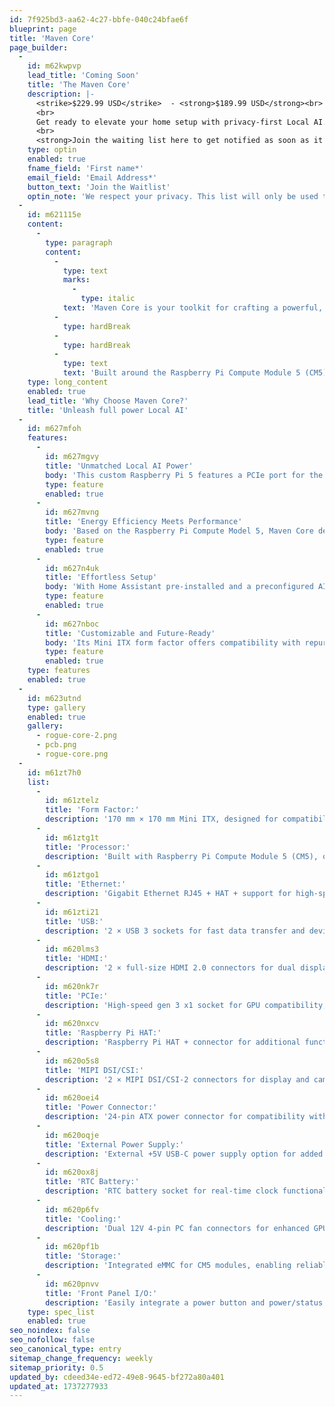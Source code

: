```yaml
---
id: 7f925bd3-aa62-4c27-bbfe-040c24bfae6f
blueprint: page
title: 'Maven Core'
page_builder:
  -
    id: m62kwpvp
    lead_title: 'Coming Soon'
    title: 'The Maven Core'
    description: |-
      <strike>$229.99 USD</strike>  - <strong>$189.99 USD</strong><br>
      <br>
      Get ready to elevate your home setup with privacy-first Local AI. The Maven Core is <span>almost here</span>, and our first batch will be <span>limited.</span> Once the first batch sells out, we’ll move back to waitlist mode—don’t miss out!<br>
      <br>
      <strong>Join the waiting list here to get notified as soon as it’s available.</strong>
    type: optin
    enabled: true
    fname_field: 'First name*'
    email_field: 'Email Address*'
    button_text: 'Join the Waitlist'
    optin_note: 'We respect your privacy. This list will only be used to notify you when the Maven Core becomes available—no spam, no exceptions.'
  -
    id: m621115e
    content:
      -
        type: paragraph
        content:
          -
            type: text
            marks:
              -
                type: italic
            text: 'Maven Core is your toolkit for crafting a powerful, private, and fully autonomous home. Designed with creators in mind, it gives you the freedom to innovate, reclaim control, and safeguard your sanctuary.'
          -
            type: hardBreak
          -
            type: hardBreak
          -
            type: text
            text: 'Built around the Raspberry Pi Compute Module 5 (CM5) and equipped with a PCIe slot for GPU compatibility, it provides the horsepower for lightning-fast large language models (LLMs) computation. All while maintaining the energy efficiency and sleek form factor you expect.'
    type: long_content
    enabled: true
    lead_title: 'Why Choose Maven Core?'
    title: 'Unleash full power Local AI'
  -
    id: m627mfoh
    features:
      -
        id: m627mgvy
        title: 'Unmatched Local AI Power'
        body: 'This custom Raspberry Pi 5 features a PCIe port for the GPU of your choice, unlocking full-power large language model (LLM) computation. Experience lightning-fast, privacy-first, local AI voice assistance, with unmatched power.'
        type: feature
        enabled: true
      -
        id: m627mvng
        title: 'Energy Efficiency Meets Performance'
        body: 'Based on the Raspberry Pi Compute Model 5, Maven Core delivers exceptional energy efficiency without sacrificing capability.'
        type: feature
        enabled: true
      -
        id: m627n4uk
        title: 'Effortless Setup'
        body: 'With Home Assistant pre-installed and a preconfigured AI voice assistant, getting started is seamless—choose a plug-and-play compute module kit or an easy-to-install image, perfect for beginners and experienced DIY enthusiasts'
        type: feature
        enabled: true
      -
        id: m627nboc
        title: 'Customizable and Future-Ready'
        body: 'Its Mini ITX form factor offers compatibility with repurposed PC components, giving you the freedom to customize and upgrade as needed—while maintaining a premium, compact build.'
        type: feature
        enabled: true
    type: features
    enabled: true
  -
    id: m623utnd
    type: gallery
    enabled: true
    gallery:
      - rogue-core-2.png
      - pcb.png
      - rogue-core.png
  -
    id: m61zt7h0
    list:
      -
        id: m61ztelz
        title: 'Form Factor:'
        description: '170 mm × 170 mm Mini ITX, designed for compatibility with PC cases and components.'
      -
        id: m61ztg1t
        title: 'Processor:'
        description: 'Built with Raspberry Pi Compute Module 5 (CM5), offering reliable performance and versatility.'
      -
        id: m61ztgo1
        title: 'Ethernet:'
        description: 'Gigabit Ethernet RJ45 + HAT + support for high-speed wired networking.'
      -
        id: m61zti21
        title: 'USB:'
        description: '2 × USB 3 sockets for fast data transfer and device connectivity.'
      -
        id: m620lms3
        title: 'HDMI:'
        description: '2 × full-size HDMI 2.0 connectors for dual display support.'
      -
        id: m620nk7r
        title: 'PCIe:'
        description: 'High-speed gen 3 x1 socket for GPU compatibility, unlocking advanced local AI capabilities.'
      -
        id: m620nxcv
        title: 'Raspberry Pi HAT:'
        description: 'Raspberry Pi HAT + connector for additional functionality.'
      -
        id: m620o5s8
        title: 'MIPI DSI/CSI:'
        description: '2 × MIPI DSI/CSI-2 connectors for display and camera integration.'
      -
        id: m620oei4
        title: 'Power Connector:'
        description: '24-pin ATX power connector for compatibility with standard PC power supplies.'
      -
        id: m620oqje
        title: 'External Power Supply:'
        description: 'External +5V USB-C power supply option for added flexibility.'
      -
        id: m620ox8j
        title: 'RTC Battery:'
        description: 'RTC battery socket for real-time clock functionality.'
      -
        id: m620p6fv
        title: 'Cooling:'
        description: 'Dual 12V 4-pin PC fan connectors for enhanced GPU cooling performance.'
      -
        id: m620pf1b
        title: 'Storage:'
        description: 'Integrated eMMC for CM5 modules, enabling reliable and fast storage.'
      -
        id: m620pnvv
        title: 'Front Panel I/O:'
        description: 'Easily integrate a power button and power/status LEDs for streamlined user operation.'
    type: spec_list
    enabled: true
seo_noindex: false
seo_nofollow: false
seo_canonical_type: entry
sitemap_change_frequency: weekly
sitemap_priority: 0.5
updated_by: cdeed34e-ed72-49e8-9645-bf272a80a401
updated_at: 1737277933
---
```

